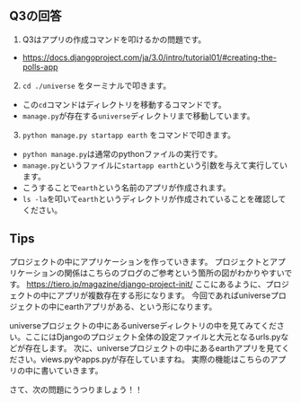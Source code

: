 ## Q3の回答

1. Q3はアプリの作成コマンドを叩けるかの問題です。
  - https://docs.djangoproject.com/ja/3.0/intro/tutorial01/#creating-the-polls-app

2. `cd ./universe` をターミナルで叩きます。
  - この`cd`コマンドはディレクトリを移動するコマンドです。
  - `manage.py`が存在する`universe`ディレクトリまで移動しています。

3. `python manage.py startapp earth` をコマンドで叩きます。
  - `python manage.py`は通常のpythonファイルの実行です。
  - `manage.py`というファイルに`startapp earth`という引数を与えて実行しています。
  - こうすることで`earth`という名前のアプリが作成されます。
  - `ls -la`を叩いて`earth`というディレクトリが作成されていることを確認してください。



## Tips
プロジェクトの中にアプリケーションを作っていきます。
プロジェクトとアプリケーションの関係はこちらのブログのご参考という箇所の図がわかりやすいです。
https://tiero.jp/magazine/django-project-init/
ここにあるように、プロジェクトの中にアプリが複数存在する形になります。
今回であればuniverseプロジェクトの中にearthアプリがある、という形になります。

universeプロジェクトの中にあるuniverseディレクトリの中を見てみてください。ここにはDjangoのプロジェクト全体の設定ファイルと大元となるurls.pyなどが存在します。
次に、universeプロジェクトの中にあるearthアプリを見てください。views.pyやapps.pyが存在していますね。
実際の機能はこちらのアプリの中に書いていきます。

さて、次の問題にうつりましょう！！
